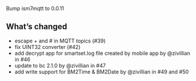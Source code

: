 Bump ism7mqtt to 0.0.11

## What’s changed

- escape + and # in MQTT topics (#39)
- fix UINT32 converter (#42)
- add decrypt app for smartset.log file created by mobile app by @zivillian in #46
- update to bc 2.1.0 by @zivillian in #47
- add write support for BM2Time & BM2Date by @zivillian in #49 and #50
